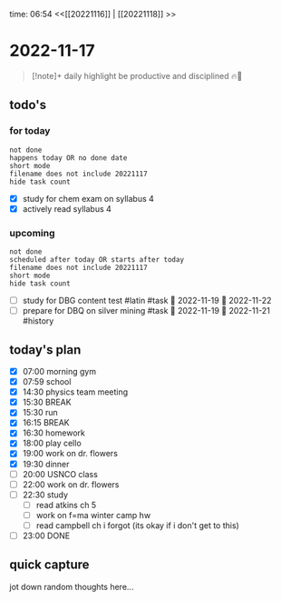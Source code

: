 time: 06:54
<<[[20221116]] | [[20221118]] >>
# 2022-11-17

>[!note]+ daily highlight
>be productive and disciplined 🔥💪

## todo's
### for today
```tasks
not done
happens today OR no done date
short mode
filename does not include 20221117
hide task count
```
- [x] study for chem exam on syllabus 4
- [x] actively read syllabus 4
### upcoming
```tasks
not done
scheduled after today OR starts after today
filename does not include 20221117
short mode
hide task count
```
- [ ] study for DBG content test #latin #task 🛫 2022-11-19 📅 2022-11-22
- [ ] prepare for DBQ on silver mining #task 🛫 2022-11-19 📅 2022-11-21 #history 
## today's plan
- [x] 07:00 morning gym
- [x] 07:59 school
- [x] 14:30 physics team meeting
- [x] 15:30 BREAK
- [x] 15:30 run
- [x] 16:15 BREAK
- [x] 16:30 homework
- [x] 18:00 play cello
- [x] 19:00 work on dr. flowers
- [x] 19:30 dinner
- [ ] 20:00 USNCO class
- [ ] 22:00 work on dr. flowers
- [ ] 22:30 study
	- [ ] read atkins ch 5
	- [ ] work on f=ma winter camp hw
	- [ ] read campbell ch i forgot (its okay if i don't get to this)
- [ ] 23:00 DONE

## quick capture
jot down random thoughts here...